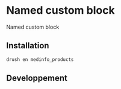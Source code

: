 # Named custom block

Named custom block

## Installation

```sh
drush en medinfo_products
```

## Developpement

```sh
```